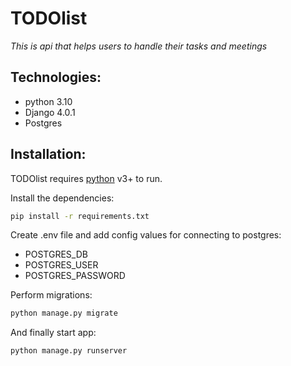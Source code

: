 # TODOlist

_This is api that helps users to handle their tasks and meetings_

## Technologies:
 - python 3.10
 - Django 4.0.1
 - Postgres 


## Installation: 
TODOlist requires [python](https://www.python.org/downloads/) v3+ to run.

Install the dependencies:
```sh
pip install -r requirements.txt
```
Create .env file and add config values for connecting to postgres:
 * POSTGRES_DB
 * POSTGRES_USER
 * POSTGRES_PASSWORD

Perform migrations:
```sh
python manage.py migrate
```

And finally start app:
```sh
python manage.py runserver
```
